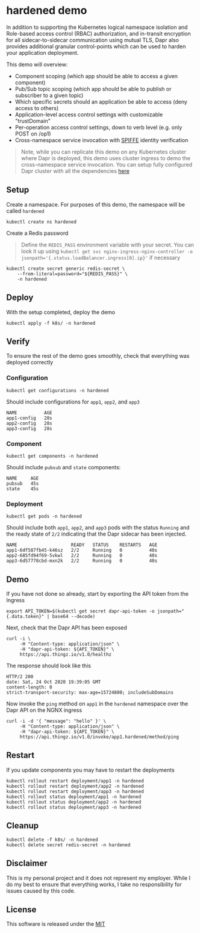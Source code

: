 # hardened demo 

In addition to supporting the Kubernetes logical namespace isolation and Role-based access control (RBAC) authorization, and  in-transit encryption for all sidecar-to-sidecar communication using mutual TLS, Dapr also provides additional granular control-points which can be used to harden your application deployment. 

This demo will overview: 

* Component scoping (which app should be able to access a given component)
* Pub/Sub topic scoping (which app should be able to publish or subscriber to a given topic)
* Which specific secrets should an application be able to access (deny access to others)
* Application-level access control settings with customizable "trustDomain"
* Per-operation access control settings, down to verb level (e.g. only POST on /op1)
* Cross-namespace service invocation with [SPIFFE](https://spiffe.io/) identity verification 

> Note, while you can replicate this demo on any Kubernetes cluster where Dapr is deployed, this demo uses cluster ingress to demo the cross-namespace service invocation. You can setup fully configured Dapr cluster with all the dependencies [here](../setup)

## Setup 

Create a namespace. For purposes of this demo, the namespace will be called `hardened`

```shell
kubectl create ns hardened
```

Create a Redis password

> Define the `REDIS_PASS` environment variable with your secret. You can look it up using `kubectl get svc nginx-ingress-nginx-controller -o jsonpath='{.status.loadBalancer.ingress[0].ip}'` if necessary

```shell
kubectl create secret generic redis-secret \
    --from-literal=password="${REDIS_PASS}" \
    -n hardened 
```

## Deploy

With the setup completed, deploy the demo

```shell
kubectl apply -f k8s/ -n hardened
```

## Verify 

To ensure the rest of the demo goes smoothly, check that everything was deployed correctly

### Configuration

```shell
kubectl get configurations -n hardened
```

Should include configurations for `app1`, `app2`, and `app3`

```shell
NAME          AGE
app1-config   28s
app2-config   28s
app3-config   28s
```

### Component

```shell
kubectl get components -n hardened
```

Should include `pubsub` and `state` components:

```shell
NAME     AGE
pubsub   45s
state    45s
```

### Deployment

```shell
kubectl get pods -n hardened
```

Should include both `app1`, `app2`, and `app3` pods with the status `Running` and the ready state of `2/2` indicating that the Dapr sidecar has been injected.

```shell
NAME                    READY   STATUS    RESTARTS   AGE
app1-6df587fb45-k46sz   2/2     Running   0          40s
app2-685fd94f69-5vkwl   2/2     Running   0          40s
app3-6d57778cbd-mxn2k   2/2     Running   0          40s
```

## Demo 

If you have not done so already, start by exporting the API token from the Ingress

```shell
export API_TOKEN=$(kubectl get secret dapr-api-token -o jsonpath="{.data.token}" | base64 --decode)
```

Next, check that the Dapr API has been exposed 

```shell
curl -i \
     -H "Content-type: application/json" \
     -H "dapr-api-token: ${API_TOKEN}" \
     https://api.thingz.io/v1.0/healthz
```

The response should look like this 

```shell
HTTP/2 200
date: Sat, 24 Oct 2020 19:39:05 GMT
content-length: 0
strict-transport-security: max-age=15724800; includeSubDomains
```

Now invoke the `ping` method on `app1` in the `hardened` namespace over the Dapr API on the NGNX ingress

```shell
curl -i -d '{ "message": "hello" }' \
     -H "Content-type: application/json" \
     -H "dapr-api-token: ${API_TOKEN}" \
     https://api.thingz.io/v1.0/invoke/app1.hardened/method/ping
```

## Restart 

If you update components you may have to restart the deployments

```shell
kubectl rollout restart deployment/app1 -n hardened
kubectl rollout restart deployment/app2 -n hardened
kubectl rollout restart deployment/app3 -n hardened
kubectl rollout status deployment/app1 -n hardened
kubectl rollout status deployment/app2 -n hardened
kubectl rollout status deployment/app3 -n hardened
```

## Cleanup

```shell
kubectl delete -f k8s/ -n hardened
kubectl delete secret redis-secret -n hardened
```

## Disclaimer

This is my personal project and it does not represent my employer. While I do my best to ensure that everything works, I take no responsibility for issues caused by this code.

## License

This software is released under the [MIT](../LICENSE)
